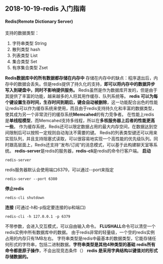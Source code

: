 ## 2018-10-19-redis 入门指南  
#### Redis(Remote Dictionary Server)
支持的数据类型：
1. 字符串类型   String
2. 散列类型       hash 
3. 列表类型       List
4. 集合类型      Set
5. 有序集合类型     Zset

**Redis数据库中的所有数据都存储在内存中**
存储在内存中的缺点：程序退出后，内存中的数据会丢失。但是redis提供了持久化的支持，**即可以将内存中的数据异步写入到硬盘中，同时不影响提供服务。**
Redis虽然是作为数据库开发的，但是由于其提供了丰富的功能，越来越多的人将其用作缓存、队列系统等。
**redis 可以为每个键设置生存时间，生存时间到期后，键会自动被删除**，这一功能配合出色的性能让redis可以作为缓存系统来使用，而且由于redis支持持久化和丰富的数据类型，使其成为另一个非常流行的缓存系统**Memcahed**的有力竞争者。
在性能上redis是**单线程模型**，而Memcahed支持多线程，所以在**多核服务器上后者的性能更高一些**。
作为缓存系统，Redis还可以限定数据占用的最大内存空间，在数据达到空间限制后可以按照一定规则自动淘汰不需要的键。
Redis的列表类型键还可以用来实现队列，并且支持阻塞式读取，可以很容易地实现一个高性能的优先级队列。同时跟高层面上，Redis还支持’’发布/订阅”的消息模式，可以基于此构建聊天室等系统。
**redis-server**是redis的服务器，**redis-cli**是redis的命令行客户端。
**启动**
~~~shell
redis-server
~~~
redis服务器默认会使用端口6379，可以通过--port来指定
~~~Linux
redis-server --port 6380
~~~
**停止redis**
~~~Linux
redis-cli shutdown
~~~
**连接**
(可通过-h和-p指定要连接的ip和端口)
~~~Linux
redis-cli -h 127.0.0.1 -p 6379
~~~
不带参数，会进入交互模式，可以自由输入命令。
**FLUSHALL**命令可以清空一个redis实例中所有数据库中的数据。
由于redis非常的轻量级，一个空的redis实例占用的内存只有1MB左右。
字符串类型是redis中最基本的数据类型，它能存储任何形式的字符串，包括二进制数据。**字符串类型是其他4种类型的基础**
**redis所有命令都是原子操作**，不会出现竞态条件（）
**redis 是采用字典结构以键值对的形式存储数据的。**

